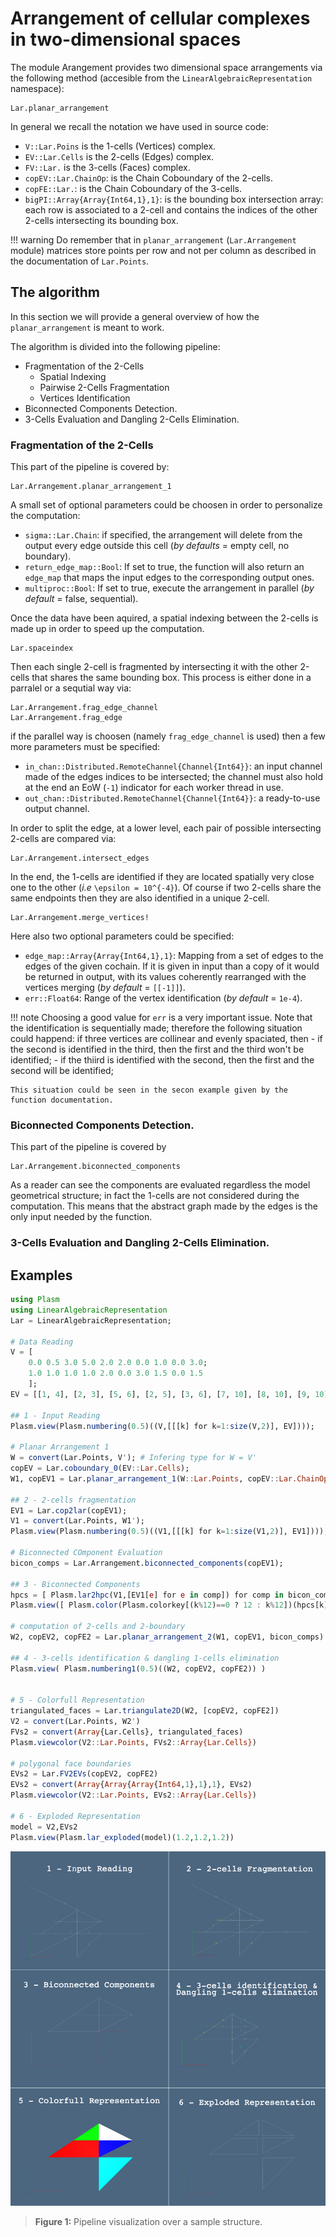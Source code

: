 # Arrangement of cellular complexes in two-dimensional spaces

The module Arangement provides two dimensional space arrangements via the following method (accesible from the `LinearAlgebraicRepresentation` namespace):

```@docs
Lar.planar_arrangement
```

In general we recall the notation we have used in source code:
 - `V::Lar.Poins` is the 1-cells (Vertices) complex.
 - `EV::Lar.Cells` is the 2-cells (Edges) complex.
 - `FV::Lar.` is the 3-cells (Faces) complex.
 - `copEV::Lar.ChainOp`: is the Chain Coboundary of the 2-cells.
 - `copFE::Lar.`: is the Chain Coboundary of the 3-cells.
 - `bigPI::Array{Array{Int64,1},1}`: is the bounding box intersection array:
 	each row is associated to a 2-cell and contains the indices of the other 2-cells intersecting its bounding box.

!!! warning
    Do remember that in `planar_arrangement` (`Lar.Arrangement` module) matrices store points per row and not per column as described in the documentation of `Lar.Points`.

## The algorithm

In this section we will provide a general overview of how the `planar_arrangement` is meant to work.

The algorithm is divided into the following pipeline:
 - Fragmentation of the 2-Cells
   - Spatial Indexing
   - Pairwise 2-Cells Fragmentation
   - Vertices Identification
 - Biconnected Components Detection.
 - 3-Cells Evaluation and Dangling 2-Cells Elimination.

### Fragmentation of the 2-Cells

This part of the pipeline is covered by:
```@docs
Lar.Arrangement.planar_arrangement_1
```
A small set of optional parameters could be choosen in order to personalize the computation:
 - `sigma::Lar.Chain`: if specified, the arrangement will delete from the output every edge outside this cell
                        (*by defaults* = empty cell, no boundary).
 - `return_edge_map::Bool`: If set to true, the function will also return an `edge_map` that maps the input edges to
                        the corresponding output ones.
 - `multiproc::Bool`: If set to true, execute the arrangement in parallel (*by default* = false, sequential).



Once the data have been aquired, a spatial indexing between the 2-cells is made up in order to speed up the computation.
```@docs
Lar.spaceindex
```



Then each single 2-cell is fragmented by intersecting it with the other 2-cells that shares the same bounding box.
This process is either done in a parralel or a sequtial way via:
```@docs
Lar.Arrangement.frag_edge_channel
Lar.Arrangement.frag_edge
```
if the parallel way is choosen (namely `frag_edge_channel` is used) then a few more parameters must be specified:
 - `in_chan::Distributed.RemoteChannel{Channel{Int64}}`: an input channel made of the edges indices to be intersected;
        the channel must also hold at the end an EoW (`-1`) indicator for each worker thread in use.
 - `out_chan::Distributed.RemoteChannel{Channel{Int64}}`: a ready-to-use output channel.



In order to split the edge, at a lower level, each pair of possible intersecting 2-cells are compared via:
```@docs
Lar.Arrangement.intersect_edges
```



In the end, the 1-cells are identified if they are located spatially very close one to the other (_i.e_ ``\epsilon = 10^{-4}``).
Of course if two 2-cells share the same endpoints then they are also identified in a unique 2-cell.
```@docs
Lar.Arrangement.merge_vertices!
```
Here also two optional parameters could be specified:
 - `edge_map::Array{Array{Int64,1},1}`: Mapping from a set of edges to the edges of the given cochain.
        If it is given in input than a copy of it would be returned in output, with its values coherently rearranged with the vertices merging (*by default* = ``[[-1]]``).
 - `err::Float64`: Range of the vertex identification (*by default* = ``1e-4``).



!!! note
    Choosing a good value for `err` is a very important issue.
    Note that the identification is sequentially made;
    therefore the following situation could happend:
    if three vertices are collinear and evenly spaciated, then
      - if the second is identified in the third,
      	then the first and the third won't be identified;
      - if the thiird is identified with the second,
      	then the first and the second will be identified;
    
    This situation could be seen in the secon example given by the function documentation.



### Biconnected Components Detection.

This part of the pipeline is covered by
```@docs
Lar.Arrangement.biconnected_components
```
As a reader can see the components are evaluated regardless the model geometrical structure;
in fact the 1-cells are not considered during the computation. This means that the abstract
graph made by the edges is the only input needed by the function.



### 3-Cells Evaluation and Dangling 2-Cells Elimination.

## Examples

```julia
using Plasm
using LinearAlgebraicRepresentation
Lar = LinearAlgebraicRepresentation;

# Data Reading
V = [
	0.0 0.5 3.0 5.0 2.0 2.0 0.0 1.0 0.0 3.0; 
	1.0 1.0 1.0 1.0 2.0 0.0 3.0 1.5 0.0 1.5
	];
EV = [[1, 4], [2, 3], [5, 6], [2, 5], [3, 6], [7, 10], [8, 10], [9, 10]];

## 1 - Input Reading
Plasm.view(Plasm.numbering(0.5)((V,[[[k] for k=1:size(V,2)], EV])));

# Planar Arrangement 1
W = convert(Lar.Points, V'); # Infering type for W = V'
copEV = Lar.coboundary_0(EV::Lar.Cells);
W1, copEV1 = Lar.planar_arrangement_1(W::Lar.Points, copEV::Lar.ChainOp);

## 2 - 2-cells fragmentation
EV1 = Lar.cop2lar(copEV1);
V1 = convert(Lar.Points, W1');
Plasm.view(Plasm.numbering(0.5)((V1,[[[k] for k=1:size(V1,2)], EV1])));

# Biconnected COmponent Evaluation
bicon_comps = Lar.Arrangement.biconnected_components(copEV1);

## 3 - Biconnected Components
hpcs = [ Plasm.lar2hpc(V1,[EV1[e] for e in comp]) for comp in bicon_comps ]
Plasm.view([ Plasm.color(Plasm.colorkey[(k%12)==0 ? 12 : k%12])(hpcs[k]) for k = 1 : (length(hpcs)) ])

# computation of 2-cells and 2-boundary
W2, copEV2, copFE2 = Lar.planar_arrangement_2(W1, copEV1, bicon_comps)

## 4 - 3-cells identification & dangling 1-cells elimination
Plasm.view( Plasm.numbering1(0.5)((W2, copEV2, copFE2)) )


# 5 - Colorfull Representation
triangulated_faces = Lar.triangulate2D(W2, [copEV2, copFE2])
V2 = convert(Lar.Points, W2')
FVs2 = convert(Array{Lar.Cells}, triangulated_faces)
Plasm.viewcolor(V2::Lar.Points, FVs2::Array{Lar.Cells})

# polygonal face boundaries
EVs2 = Lar.FV2EVs(copEV2, copFE2) 
EVs2 = convert(Array{Array{Array{Int64,1},1},1}, EVs2)
Plasm.viewcolor(V2::Lar.Points, EVs2::Array{Lar.Cells})

# 6 - Exploded Representation
model = V2,EVs2
Plasm.view(Plasm.lar_exploded(model)(1.2,1.2,1.2))
```

![Pipeline visualization](./images/2d-arrangement-pipeline.jpg)
> **Figure 1:** Pipeline visualization over a sample structure.


